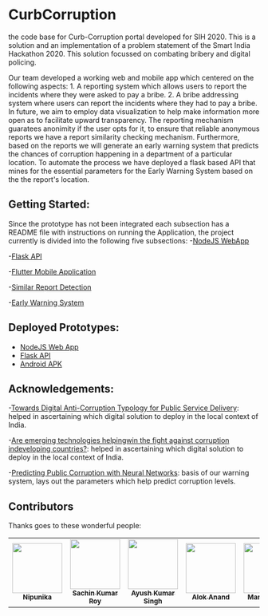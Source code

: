 # CurbCorruption
the code base for Curb-Corruption portal developed for SIH 2020.
This is a solution and an implementation of a problem statement of the Smart India Hackathon 2020. This solution focussed on combating bribery and digital policing.

Our team developed a working web and mobile app which centered on the following aspects:
    1. A reporting system which allows users to report the incidents where they were asked to pay a bribe.
    2. A bribe addressing system where users can report the incidents where they had to pay a bribe.
In future, we aim to employ data visualization to help make information more open as to facilitate upward transparency.
The reporting mechanism guaratees anonimity if the user opts for it, to ensure that reliable anonymous reports we have a report similarity checking mechanism. Furthermore, based on the reports we will generate an early warning system that predicts the chances of corruption happening in a department of a particular location. To automate the process we have deployed a flask based API that mines for the essential parameters for the Early Warning System based on the the report's location.


## Getting Started:
Since the prototype has not been integrated each subsection has a README file with instructions on running the Application, the project currently is divided into the following five subsections:
-[NodeJS WebApp](https://github.com/Nipunnyka/CurbCorruption/tree/master/WebAppQC)

-[Flask API](https://github.com/Nipunnyka/CurbCorruption/tree/master/API)

-[Flutter Mobile Application](https://github.com/Nipunnyka/CurbCorruption/tree/master/SIH-Mobile-App)

-[Similar Report Detection](https://github.com/Nipunnyka/CurbCorruption/tree/master/report_similarity_model)

-[Early Warning System](https://github.com/Nipunnyka/CurbCorruption/tree/master/early_warning_system)

## Deployed Prototypes:
- [NodeJS Web App](https://curb-corruption.herokuapp.com/)  
- [Flask API](https://curb-corruption-api.herokuapp.com/?city=Mumbai&state=Maharashtra) 
- [Android APK](https://github.com/Nipunnyka/CurbCorruption/blob/master/SIH-Mobile-App/sih_app-2.apk)
 
## Acknowledgements:
-[Towards Digital Anti-Corruption Typology for Public Service Delivery](https://dl.acm.org/doi/abs/10.1145/3325112.3325266): helped in ascertaining which digital solution to deploy in the local context of India.

-[Are emerging technologies helpingwin the fight against corruption indeveloping countries?](http://www.govtransparency.eu/wp-content/uploads/2019/02/ICT-corruption-24Feb19_FINAL.pdf): helped in ascertaining which digital solution to deploy in the local context of India.

-[Predicting Public Corruption with Neural Networks](https://papers.ssrn.com/sol3/papers.cfm?abstract_id=3075828): basis of our warning system, lays out the parameters which help predict corruption levels.


## Contributors
Thanks goes to these wonderful people:
<table>
  <tr>
    <td align="center"><a href="https://github.com/Nipunnyka"><img src="https://avatars.githubusercontent.com/Nipunnyka" width="100px;" alt=""/><br /><sub><b>Nipunika</b></sub></a><br /> </td>
    <td align="center"><a href="https://github.com/github-sr"><img src="https://avatars.githubusercontent.com/github-sr" width="100px;" alt=""/><br /><sub><b>Sachin Kumar Roy</b></sub></a><br /></td>
    <td align="center"><a href="https://github.com/Ayush-KS"><img src="https://avatars2.githubusercontent.com/u/45496026?s=400&v=4" width="100px;" alt=""/><br /><sub><b>Ayush Kumar Singh</b></sub></a><br /></td>
    <td align="center"><a href="https://github.com/AloxGit"><img src="https://avatars2.githubusercontent.com/u/45495804?s=400&v=4" width="100px;" alt=""/><br /><sub><b>Alok Anand</b></sub></a><br /></td>
    <td align="center"><a href="https://sinchang.me"><img src="https://avatars0.githubusercontent.com/u/3297859?v=4" width="100px;" alt=""/><br /><sub><b>Manan Arora</b></sub></a><br /></td>
    <td align="center"><a href="http://maxcubing.wordpress.com"><img src="https://avatars0.githubusercontent.com/u/8260834?v=4" width="100px;" alt=""/><br /><sub><b>Prakhar Garg</b></sub></a><br /></td>
   </tr>
</table>


